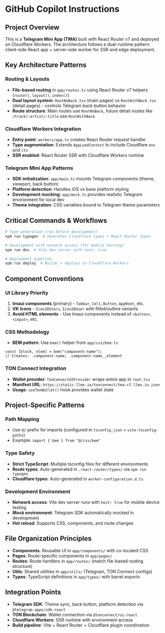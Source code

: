 # GitHub Copilot Instructions

## Project Overview

This is a **Telegram Mini App (TMA)** built with React Router v7 and deployed on Cloudflare Workers. The architecture follows a dual-runtime pattern: client-side React app + server-side worker for SSR and edge deployment.

## Key Architecture Patterns

### Routing & Layouts

- **File-based routing** in `app/routes.ts` using React Router v7 helpers (`route()`, `layout()`, `index()`)
- **Dual layout system**: `RootNoBack.tsx` (main pages) vs `RootWithBack.tsx` (detail pages) - controls Telegram back button behavior
- **Route structure**: Main routes use `RootNoBack`, future detail routes like `/track/:artist/:title` use `RootWithBack`

### Cloudflare Workers Integration

- **Entry point**: `workers/app.ts` creates React Router request handler
- **Type augmentation**: Extends `AppLoadContext` to include Cloudflare `env` and `ctx`
- **SSR enabled**: React Router SSR with Cloudflare Workers runtime

### Telegram Mini App Patterns

- **SDK initialization**: `app/main.ts` mounts Telegram components (theme, viewport, back button)
- **Platform detection**: Handles iOS vs base platform styling
- **Development mocking**: `app/mock.ts` provides realistic Telegram environment for local dev
- **Theme integration**: CSS variables bound to Telegram theme parameters

## Critical Commands & Workflows

```bash
# Type generation (run before development)
npm run typegen  # Generates Cloudflare types + React Router types

# Development with network access (for mobile testing)
npm run dev  # Vite dev server with host: true

# Deployment pipeline
npm run deploy  # Builds + deploys to Cloudflare Workers
```

## Component Conventions

### UI Library Priority

1. **tmaui components** (primary) - `Tabbar`, `Cell`, `Button`, `AppRoot`, etc.
2. **VK Icons** - `Icon20Stars`, `Icon28User` with filled/outline variants
3. **Avoid HTML elements** - Use tmaui components instead of `<button>`, `<input>`, etc.

### CSS Methodology

- **BEM pattern**: Use `bem()` helper from `app/css/bem.ts`

```tsx
const [block, elem] = bem("component-name");
// Creates: .component-name, .component-name__element
```

### TON Connect Integration

- **Wallet provider**: `TonConnectUIProvider` wraps entire app in `root.tsx`
- **Manifest URL**: `https://static.llmx.io/tonconnect/tma-cf.llmx.io.json`
- **Usage**: `useTonWallet()` hook provides wallet state

## Project-Specific Patterns

### Path Mapping

- Use `@/` prefix for imports (configured in `tsconfig.json` + `vite-tsconfig-paths`)
- Example: `import { bem } from "@/css/bem"`

### Type Safety

- **Strict TypeScript**: Multiple tsconfig files for different environments
- **Route types**: Auto-generated in `.react-router/types/` via `npm run typegen`
- **Cloudflare types**: Auto-generated in `worker-configuration.d.ts`

### Development Environment

- **Network access**: Vite dev server runs with `host: true` for mobile device testing
- **Mock environment**: Telegram SDK automatically mocked in development
- **Hot reload**: Supports CSS, components, and route changes

## File Organization Principles

- **Components**: Reusable UI in `app/components/` with co-located CSS
- **Pages**: Route-specific components in `app/pages/`
- **Routes**: Route handlers in `app/routes/` (match file-based routing structure)
- **Utils**: Shared utilities in `app/utils/` (Telegram, TON Connect configs)
- **Types**: TypeScript definitions in `app/types/` with barrel exports

## Integration Points

- **Telegram SDK**: Theme sync, back button, platform detection via `@telegram-apps/sdk-react`
- **TON Blockchain**: Wallet connection via `@tonconnect/ui-react`
- **Cloudflare Workers**: SSR runtime with environment access
- **Build pipeline**: Vite + React Router + Cloudflare plugin coordination
